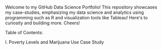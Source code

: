 Welcome to my GitHub Data Science Portfolio! This repository showcases my case-studies, emphasizing my data science and analytics using programming such as R and visualization tools like Tableau! Here's to curiosity and building more. Cheers!


Table of Contents:


 I. Poverty Levels and Marijuana Use Case Study

